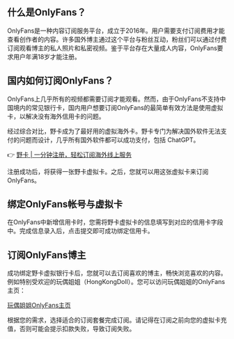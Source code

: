 ## 什么是OnlyFans？

OnlyFans是一种内容订阅服务平台，成立于2016年。用户需要支付订阅费用才能查看创作者的内容。许多国外博主通过这个平台与粉丝互动，粉丝们可以通过付费订阅观看博主的私人照片和私密视频。鉴于平台存在大量成人内容，OnlyFans要求用户年满18岁才能注册。

## 国内如何订阅OnlyFans？

OnlyFans上几乎所有的视频都需要订阅才能观看。然而，由于OnlyFans不支持中国境内的常见银行卡，国内用户想要订阅OnlyFans的最简单有效方法是使用虚拟卡，以解决没有海外信用卡的问题。

经过综合对比，野卡成为了最好用的虚拟海外卡。野卡专门为解决国外软件无法支付的问题而设计，几乎所有国外软件都可以成功支付，包括 ChatGPT。

👉 [野卡 | 一分钟注册，轻松订阅海外线上服务](https://bit.ly/bewildcard)

注册成功后，将获得一张野卡虚拟卡。之后，您就可以用这张虚拟卡来订阅OnlyFans。

## 绑定OnlyFans帐号与虚拟卡

在OnlyFans中新增信用卡时，您需将野卡虚拟卡的信息填写到对应的信用卡字段中。完成信息录入后，点击提交即可成功绑定信用卡。

## 订阅OnlyFans博主

成功绑定野卡虚拟银行卡后，您就可以去订阅喜欢的博主，畅快浏览喜欢的内容。例如特别受欢迎的玩偶姐姐（HongKongDoll）。您可以访问玩偶姐姐的OnlyFans主页：

[玩偶姐姐OnlyFans主页](https://onlyfans.com/hongkongdoll)

根据您的需求，选择适合的订阅套餐完成订阅。请记得在订阅之前向您的虚拟卡充值，否则可能会提示扣款失败，导致订阅失败。